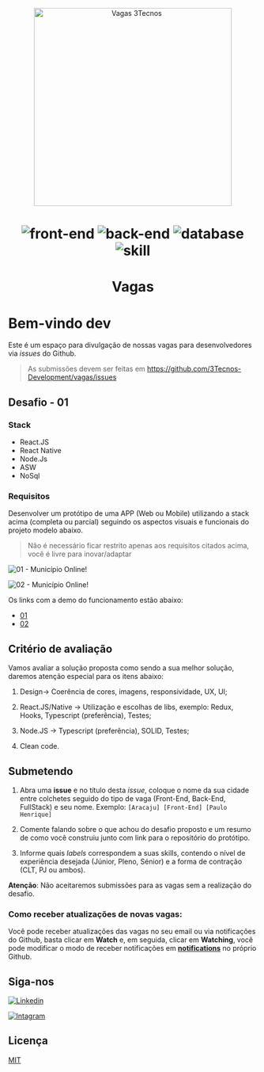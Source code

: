 <p align="center">
<img src="https://user-images.githubusercontent.com/5139981/92129779-57ce1b00-edda-11ea-9953-4c250f661cbb.png" width="400" alt="Vagas 3Tecnos">
</p>

<h1 align="center">

![front-end](https://badgen.net/badge/front-end/React-js\Native/green/) ![back-end](https://badgen.net/badge/back-end/Node.js/blue/) ![database](https://badgen.net/badge/database/NoSql/pink/) ![skill](https://badgen.net/badge/skill/AWS/yellow/)

</h1>
<h1 align="center">Vagas</h1>

# Bem-vindo dev

Este é um espaço para divulgação de nossas vagas para desenvolvedores via _issues_ do Github.

> As submissões devem ser feitas em https://github.com/3Tecnos-Development/vagas/issues

## Desafio - 01

### Stack

- React.JS
- React Native
- Node.Js
- ASW
- NoSql

### Requisitos

Desenvolver um protótipo de uma APP (Web ou Mobile) utilizando a stack acima (completa ou parcial) seguindo os aspectos visuais e funcionais do projeto modelo abaixo.

> Não é necessário ficar restrito apenas aos requisitos citados acima, você é livre para inovar/adaptar

![01 - Município Online!](https://user-images.githubusercontent.com/5139981/92129863-716f6280-edda-11ea-9349-dd099482f047.png "01 - Município Online!")

![02 - Município Online!](https://user-images.githubusercontent.com/5139981/92134510-fd37bd80-eddf-11ea-8ce1-dcb622a7fca6.png "02 - Município Online!")

Os links com a demo do funcionamento estão abaixo:

- [01](https://www.municipioonline.com.br/se/treinamento/propria)
- [02](https://www.municipioonline.com.br/se/treinamento/propria/cidadao/servidor)

## Critério de avaliação

Vamos avaliar a solução proposta como sendo a sua melhor solução, daremos atenção especial para os itens abaixo:

1. Design-> Coerência de cores, imagens, responsividade, UX, UI;

2. React.JS/Native -> Utilização e escolhas de libs, exemplo: Redux, Hooks, Typescript (preferência), Testes;

3. Node.JS -> Typescript (preferência), SOLID, Testes;

4. Clean code.

## Submetendo

1. Abra uma **issue** e no título desta _issue_, coloque o nome da sua cidade entre colchetes seguido do tipo de vaga (Front-End, Back-End, FullStack) e seu nome.
   Exemplo: `[Aracaju] [Front-End] [Paulo Henrique]`

2. Comente falando sobre o que achou do desafio proposto e um resumo de como você construiu junto com link para o repositório do protótipo.

3. Informe quais _labels_ correspondem a suas skills, contendo o nível de experiência desejada (Júnior, Pleno, Sénior) e a forma de contração (CLT, PJ ou ambos).

**Atenção**: Não aceitaremos submissões para as vagas sem a realização do desafio.

### Como receber atualizações de novas vagas:

Você pode receber atualizações das vagas no seu email ou via notificações do Github, basta clicar em **Watch** e, em seguida, clicar em **Watching**, você pode modificar o modo de receber notificações em **[notifications](https://github.com/settings/notifications)** no próprio Github.

## Siga-nos

[![Linkedin](https://user-images.githubusercontent.com/5139981/92164006-fd997e00-ee0a-11ea-956a-a737ef94ebfd.png "Linkedin")](https://www.linkedin.com/company/3tecnos/)

[![Intagram](https://user-images.githubusercontent.com/5139981/92163954-e8bcea80-ee0a-11ea-99ee-295d9eaa8197.png "Intagram")](https://instagram.com/3tecnos)

## Licença

[MIT](/LICENSE)
